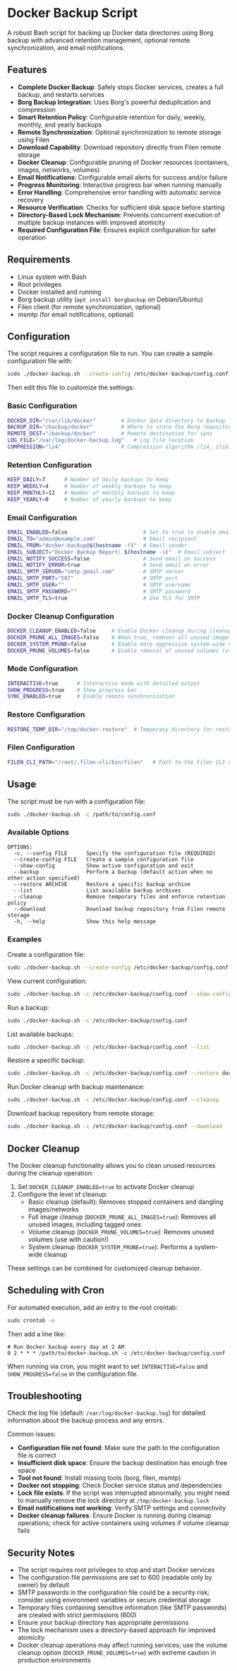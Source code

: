# Docker Backup Script

A robust Bash script for backing up Docker data directories using Borg backup with advanced retention management, optional remote synchronization, and email notifications.

## Features

- **Complete Docker Backup**: Safely stops Docker services, creates a full backup, and restarts services
- **Borg Backup Integration**: Uses Borg's powerful deduplication and compression
- **Smart Retention Policy**: Configurable retention for daily, weekly, monthly, and yearly backups
- **Remote Synchronization**: Optional synchronization to remote storage using Filen
- **Download Capability**: Download repository directly from Filen remote storage
- **Docker Cleanup**: Configurable pruning of Docker resources (containers, images, networks, volumes)
- **Email Notifications**: Configurable email alerts for success and/or failure
- **Progress Monitoring**: Interactive progress bar when running manually
- **Error Handling**: Comprehensive error handling with automatic service recovery
- **Resource Verification**: Checks for sufficient disk space before starting
- **Directory-Based Lock Mechanism**: Prevents concurrent execution of multiple backup instances with improved atomicity
- **Required Configuration File**: Ensures explicit configuration for safer operation

## Requirements

- Linux system with Bash
- Root privileges
- Docker installed and running
- Borg backup utility (`apt install borgbackup` on Debian/Ubuntu)
- Filen client (for remote synchronization, optional)
- msmtp (for email notifications, optional)

## Configuration

The script requires a configuration file to run. You can create a sample configuration file with:

```bash
sudo ./docker-backup.sh --create-config /etc/docker-backup/config.conf
```

Then edit this file to customize the settings:

### Basic Configuration

```bash
DOCKER_DIR="/var/lib/docker"        # Docker data directory to backup
BACKUP_DIR="/backup/docker"         # Where to store the Borg repository
REMOTE_DEST="/backup/docker"        # Remote destination for sync
LOG_FILE="/var/log/docker-backup.log"   # Log file location
COMPRESSION="lz4"                   # Compression algorithm (lz4, zlib, zstd, etc.)
```

### Retention Configuration

```bash
KEEP_DAILY=7      # Number of daily backups to keep
KEEP_WEEKLY=4     # Number of weekly backups to keep
KEEP_MONTHLY=12   # Number of monthly backups to keep
KEEP_YEARLY=0     # Number of yearly backups to keep
```

### Email Configuration

```bash
EMAIL_ENABLED=false                        # Set to true to enable email notifications
EMAIL_TO="admin@example.com"               # Email recipient
EMAIL_FROM="docker-backup@$(hostname -f)"  # Email sender
EMAIL_SUBJECT="Docker Backup Report: $(hostname -s)"  # Email subject
EMAIL_NOTIFY_SUCCESS=false                 # Send email on success
EMAIL_NOTIFY_ERROR=true                    # Send email on error
EMAIL_SMTP_SERVER="smtp.gmail.com"         # SMTP server
EMAIL_SMTP_PORT="587"                      # SMTP port
EMAIL_SMTP_USER=""                         # SMTP username
EMAIL_SMTP_PASSWORD=""                     # SMTP password
EMAIL_SMTP_TLS=true                        # Use TLS for SMTP
```

### Docker Cleanup Configuration

```bash
DOCKER_CLEANUP_ENABLED=false     # Enable Docker cleanup during cleanup operation
DOCKER_PRUNE_ALL_IMAGES=false    # When true, removes all unused images (not just dangling)
DOCKER_SYSTEM_PRUNE=false        # Enable more aggressive system-wide cleanup
DOCKER_PRUNE_VOLUMES=false       # Enable removal of unused volumes (use with caution)
```

### Mode Configuration

```bash
INTERACTIVE=true      # Interactive mode with detailed output
SHOW_PROGRESS=true    # Show progress bar
SYNC_ENABLED=true     # Enable remote synchronization
```

### Restore Configuration

```bash
RESTORE_TEMP_DIR="/tmp/docker-restore"  # Temporary directory for restore operations
```

### Filen Configuration

```bash
FILEN_CLI_PATH="/root/.filen-cli/bin/filen"   # Path to the Filen CLI executable (change if not default)
```

## Usage

The script must be run with a configuration file:

```bash
sudo ./docker-backup.sh -c /path/to/config.conf
```

### Available Options

```
OPTIONS:
  -c, --config FILE      Specify the configuration file (REQUIRED)
  --create-config FILE   Create a sample configuration file
  --show-config          Show active configuration and exit
  --backup               Perform a backup (default action when no other action specified)
  --restore ARCHIVE      Restore a specific backup archive
  --list                 List available backup archives
  --cleanup              Remove temporary files and enforce retention policy
  --download             Download backup repository from Filen remote storage
  -h, --help             Show this help message
```

### Examples

Create a configuration file:

```bash
sudo ./docker-backup.sh --create-config /etc/docker-backup/config.conf
```

View current configuration:

```bash
sudo ./docker-backup.sh -c /etc/docker-backup/config.conf --show-config
```

Run a backup:

```bash
sudo ./docker-backup.sh -c /etc/docker-backup/config.conf
```

List available backups:

```bash
sudo ./docker-backup.sh -c /etc/docker-backup/config.conf --list
```

Restore a specific backup:

```bash
sudo ./docker-backup.sh -c /etc/docker-backup/config.conf --restore docker-2023-05-15_02:00:00
```

Run Docker cleanup with backup maintenance:

```bash
sudo ./docker-backup.sh -c /etc/docker-backup/config.conf --cleanup
```

Download backup repository from remote storage:

```bash
sudo ./docker-backup.sh -c /etc/docker-backup/config.conf --download
```

## Docker Cleanup

The Docker cleanup functionality allows you to clean unused resources during the cleanup operation:

1. Set `DOCKER_CLEANUP_ENABLED=true` to activate Docker cleanup
2. Configure the level of cleanup:
   - Basic cleanup (default): Removes stopped containers and dangling images/networks
   - Full image cleanup (`DOCKER_PRUNE_ALL_IMAGES=true`): Removes all unused images, including tagged ones
   - Volume cleanup (`DOCKER_PRUNE_VOLUMES=true`): Removes unused volumes (use with caution!)
   - System cleanup (`DOCKER_SYSTEM_PRUNE=true`): Performs a system-wide cleanup

These settings can be combined for customized cleanup behavior.

## Scheduling with Cron

For automated execution, add an entry to the root crontab:

```bash
sudo crontab -e
```

Then add a line like:

```
# Run Docker backup every day at 2 AM
0 2 * * * /path/to/docker-backup.sh -c /etc/docker-backup/config.conf
```

When running via cron, you might want to set `INTERACTIVE=false` and `SHOW_PROGRESS=false` in the configuration file.

## Troubleshooting

Check the log file (default: `/var/log/docker-backup.log`) for detailed information about the backup process and any errors.

Common issues:

- **Configuration file not found**: Make sure the path to the configuration file is correct
- **Insufficient disk space**: Ensure the backup destination has enough free space
- **Tool not found**: Install missing tools (borg, filen, msmtp)
- **Docker not stopping**: Check Docker service status and dependencies
- **Lock file exists**: If the script was interrupted abnormally, you might need to manually remove the lock directory at `/tmp/docker-backup.lock`
- **Email notifications not working**: Verify SMTP settings and connectivity
- **Docker cleanup failures**: Ensure Docker is running during cleanup operations; check for active containers using volumes if volume cleanup fails

## Security Notes

- The script requires root privileges to stop and start Docker services
- The configuration file permissions are set to 600 (readable only by owner) by default
- SMTP passwords in the configuration file could be a security risk; consider using environment variables or secure credential storage
- Temporary files containing sensitive information (like SMTP passwords) are created with strict permissions (600)
- Ensure your backup directory has appropriate permissions
- The lock mechanism uses a directory-based approach for improved atomicity
- Docker cleanup operations may affect running services; use the volume cleanup option (`DOCKER_PRUNE_VOLUMES=true`) with extreme caution in production environments
